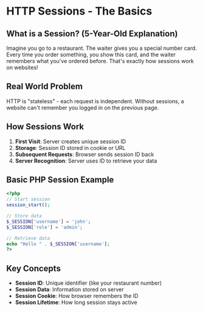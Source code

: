 # HTTP Sessions - The Basics

## What is a Session? (5-Year-Old Explanation)
Imagine you go to a restaurant. The waiter gives you a special number card. Every time you order something, you show this card, and the waiter remembers what you've ordered before. That's exactly how sessions work on websites!

## Real World Problem
HTTP is "stateless" - each request is independent. Without sessions, a website can't remember you logged in on the previous page.

## How Sessions Work
1. **First Visit**: Server creates unique session ID
2. **Storage**: Session ID stored in cookie or URL
3. **Subsequent Requests**: Browser sends session ID back
4. **Server Recognition**: Server uses ID to retrieve your data

## Basic PHP Session Example
```php
<?php
// Start session
session_start();

// Store data
$_SESSION['username'] = 'john';
$_SESSION['role'] = 'admin';

// Retrieve data
echo "Hello " . $_SESSION['username'];
?>
```

## Key Concepts
- **Session ID**: Unique identifier (like your restaurant number)
- **Session Data**: Information stored on server
- **Session Cookie**: How browser remembers the ID
- **Session Lifetime**: How long session stays active